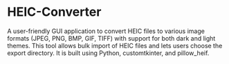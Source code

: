 # HEIC-Converter
A user-friendly GUI application to convert HEIC files to various image formats (JPEG, PNG, BMP, GIF, TIFF) with support for both dark and light themes. This tool allows bulk import of HEIC files and lets users choose the export directory. It is built using Python, customtkinter, and pillow_heif.
